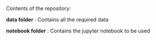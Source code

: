 Contents of the repository:

**data folder** : Contains all the required data

**notebook folder** : Contains the jupyter notebook to be used
